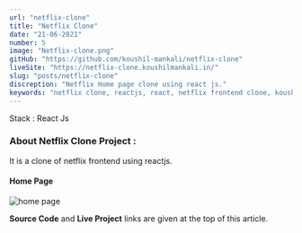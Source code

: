 ```yaml
---
url: "netflix-clone"
title: "Netflix Clone"
date: "21-06-2021"
number: 5
image: "Netflix-clone.png"
gitHub: "https://github.com/koushil-mankali/netflix-clone"
liveSite: "https://netflix-clone.koushilmankali.in/"
slug: "posts/netflix-clone"
discreption: "Netflix Home page clone using react js."
keywords: "netflix clone, reactjs, react, netflix frontend clone, koushil, koushil mankali"
---
```


Stack : React Js

### About Netflix Clone Project :

It is a clone of netflix frontend using reactjs.

#### Home Page

![home page](/Images/postImages/Netflix-clone.png)

**Source Code** and **Live Project** links are given at the top of this article.
